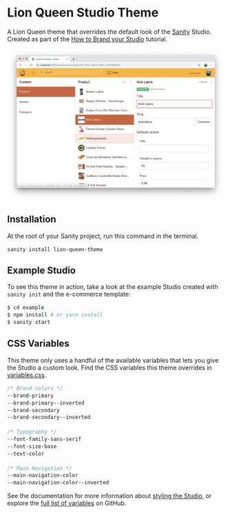 # Lion Queen Studio Theme

A Lion Queen theme that overrides the default look of the [Sanity](https://sanity.io) Studio. Created as part of the [How to Brand your Studio](#) tutorial.

![Screenshot of the Lion Queen theme](.github/lion-queen-theme.png)

## Installation

At the root of your Sanity project, run this command in the terminal.

```
sanity install lion-queen-theme
```

## Example Studio

To see this theme in action, take a look at the example Studio created with `sanity init` and the e-commerce template:

```bash
$ cd example
$ npm install # or yarn install
$ sanity start
```

## CSS Variables

This theme only uses a handful of the available variables that lets you give the Studio a custom look. Find the CSS variables this theme overrides in [variables.css](./src/variables.css). 

```css
/* Brand colors */
--brand-primary
--brand-primary--inverted
--brand-secondary
--brand-secondary--inverted

/* Typography */
--font-family-sans-serif
--font-size-base
--text-color

/* Main Navigation */
--main-navigation-color
--main-navigation-color--inverted
```

See the documentation for more information about [styling the Studio](https://www.sanity.io/docs/styling), or explore the [full list of variables](https://github.com/sanity-io/sanity/tree/master/packages/%40sanity/base/src/styles/variables) on GitHub.
